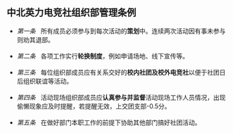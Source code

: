 ## 中北英力电竞社组织部管理条例

* *第一条* &nbsp;&nbsp;所有成员必须参与到每次活动的**策划**中。连续两次活动因有事未参与则劝其退部。<br><br>
* *第二条* &nbsp;&nbsp;各项工作实行**轮换制度**，例如申请场地、线下宣传等。<br><br>
* *第三条* &nbsp;&nbsp;每位组织部成员应有关系交好的**校内社团及校外电竞社**以便于社团日后组织联谊等活动。<br><br>
* *第四条* &nbsp;&nbsp;活动现场组织部成员应**认真参与并监督**活动现场工作人员情况，出现偷懒现象应及时提醒，若提醒无效，上交团支部-0.5分。<br><br>
* *第五条* &nbsp;&nbsp;在做好部门本职工作的前提下协助其他部门搞好社团活动。<br><br>
